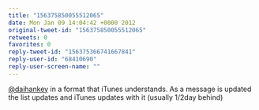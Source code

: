 ```yaml
---
title: "156375850055512065"
date: Mon Jan 09 14:04:42 +0000 2012
original-tweet-id: "156375850055512065"
retweets: 0
favorites: 0
reply-tweet-id: "156375366741667841"
reply-user-id: "68410690"
reply-user-screen-name: ""
---
```

<a href="https://twitter.com/daihankey">@daihankey</a> in a format that iTunes understands. As a message is updated the list updates and iTunes updates with it (usually 1/2day behind)
